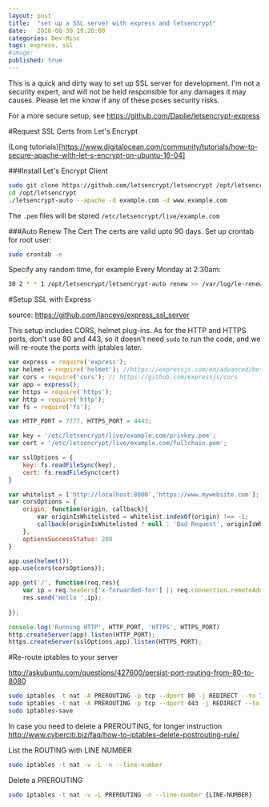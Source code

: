 ```yaml
---
layout: post
title:  "set up a SSL server with express and letsencrypt"
date:   2016-08-30 19:20:00
categories: Dev-Misc
tags: express, ssl
#image:
published: true
---
```


This is a quick and dirty way to set up SSL server for development. 
I'm not a security expert, and will not be held responsible for any damages it may causes. Please let me know
if any of these poses security risks. 
  
For a more secure setup, see <https://github.com/Daplie/letsencrypt-express> 

#Request SSL Certs from Let's Encrypt

(Long tutorials)[https://www.digitalocean.com/community/tutorials/how-to-secure-apache-with-let-s-encrypt-on-ubuntu-16-04]

###Install Let's Encrypt Client

```bash
sudo git clone https://github.com/letsencrypt/letsencrypt /opt/letsencrypt
cd /opt/letsencrypt
./letsencrypt-auto --apache -d example.com -d www.example.com
```

The `.pem` files will be stored `/etc/letsencrypt/live/example.com`

###Auto Renew The Cert
The certs are valid upto 90 days. Set up crontab for root user:

```bash
sudo crontab -e
```

Specify any random time, for example Every Monday at 2:30am:

```bash
30 2 * * 1 /opt/letsencrypt/letsencrypt-auto renew >> /var/log/le-renew.log
```

#Setup SSL with Express

source: <https://github.com/lancevo/express_ssl_server>  

This setup includes CORS, helmet plug-ins. As for the HTTP and HTTPS ports, don't use 80 and 443, so it doesn't need `sudo` to
run the code, and we will re-route the ports with iptables later.

```javascript
var express = require('express');
var helmet = require('helmet'); //https://expressjs.com/en/advanced/best-practice-security.html
var cors = require('cors'); // https://github.com/expressjs/cors
var app = express();
var https = require('https');
var http = require('http');
var fs = require('fs');

var HTTP_PORT = 7777, HTTPS_PORT = 4443;

var key = '/etc/letsencrypt/live/example.com/privkey.pem';
var cert = '/etc/letsencrypt/live/example.com/fullchain.pem'; 

var sslOptions = {
    key: fs.readFileSync(key),
    cert: fs.readFileSync(cert)
}

var whitelist = ['http://localhost:8000','https://www.mywebsite.com'];
var corsOptions = {
    origin: function(origin, callback){
        var originIsWhitelisted = whitelist.indexOf(origin) !== -1;
        callback(originIsWhitelisted ? null : 'Bad Request', originIsWhitelisted);
    },
    optionsSuccessStatus: 200
}

app.use(helmet());
app.use(cors(corsOptions));

app.get('/', function(req,res){
    var ip = req.headers['x-forwarded-for'] || req.connection.remoteAddress;
    res.send('Hello ',ip);
  
});

console.log('Running HTTP', HTTP_PORT, 'HTTPS', HTTPS_PORT)
http.createServer(app).listen(HTTP_PORT);
https.createServer(sslOptions,app).listen(HTTPS_PORT);
```


#Re-route iptables to your server

<http://askubuntu.com/questions/427600/persist-port-routing-from-80-to-8080>

```bash
sudo iptables -t nat -A PREROUTING -p tcp --dport 80 -j REDIRECT --to 7777
sudo iptables -t nat -A PREROUTING -p tcp --dport 443 -j REDIRECT --to 4443
sudo iptables-save
```

In case you need to delete a PREROUTING, for longer instruction <http://www.cyberciti.biz/faq/how-to-iptables-delete-postrouting-rule/>

List the ROUTING with LINE NUMBER

```bash
sudo iptables -t nat -v -L -n --line-number
```

Delete a PREROUTING

```bash
sudo iptables -t nat -v -L PREROUTING -n --line-number {LINE-NUMBER}
```










